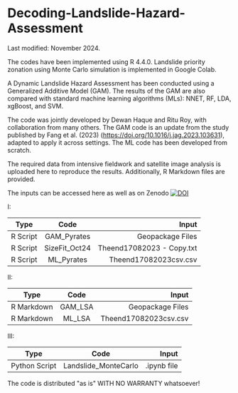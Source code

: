 # Decoding-Landslide-Hazard-Assessment
Last modified: November 2024.

The codes have been implemented using R 4.4.0. Landslide priority zonation using Monte Carlo simulation is implemented in Google Colab.

A Dynamic Landslide Hazard Assessment has been conducted using a Generalized Additive Model (GAM). The results of the GAM are also compared with standard machine learning algorithms (MLs): NNET, RF, LDA, xgBoost, and SVM.

The code was jointly developed by Dewan Haque and Ritu Roy, with collaboration from many others. The GAM code is an update from the study published by Fang et al. (2023) (https://doi.org/10.1016/j.jag.2023.103631), adapted to apply it across settings. The ML code has been developed from scratch.

The required data from intensive fieldwork and satellite image analysis is uploaded here to reproduce the results. Additionally, R Markdown files are provided.

The inputs can be accessed here as well as on Zenodo [![DOI](https://zenodo.org/badge/DOI/10.5281/zenodo.14184223.svg)](https://doi.org/10.5281/zenodo.14184223)

I:

| Type          | Code          | Input                      |
| ------------- |:-------------:| --------------------------:|
| R Script      | GAM_Pyrates   | Geopackage Files           |
| R Script      | SizeFit_Oct24 | Theend17082023 - Copy.txt  |
| R Script      | ML_Pyrates    | Theend17082023csv.csv      | 

II: 

| Type          | Code          | Input                      |
| ------------- |:-------------:| --------------------------:|
| R Markdown    | GAM_LSA       | Geopackage Files           |
| R Markdown    | ML_LSA        | Theend17082023csv.csv      |

III: 

| Type          | Code                  | Input              |
| ------------- |:---------------------:| ------------------:|
| Python Script | Landslide_MonteCarlo  | .ipynb file        |

The code is distributed "as is" WITH NO WARRANTY whatsoever!

